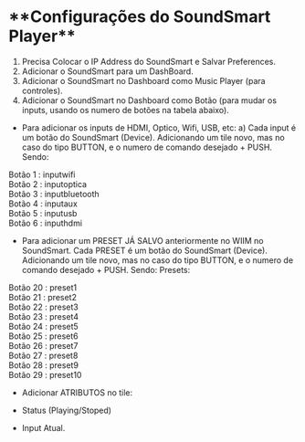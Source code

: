 <h1>**Configurações do SoundSmart Player**</h1>

1. Precisa Colocar o IP Address do SoundSmart e Salvar Preferences. 
2. Adicionar o SoundSmart para um DashBoard.
3. Adicionar o SoundSmart no Dashboard como Music Player (para controles).
4. Adicionar o SoundSmart no Dashboard como Botão (para mudar os inputs, usando os numero de botões na tabela abaixo). 
   
- Para adicionar os inputs de HDMI, Optico, Wifi, USB, etc:
a) Cada input é um botão do SoundSmart (Device). Adicionando um tile novo, mas no caso do tipo BUTTON, e o numero de comando desejado + PUSH. Sendo:

Botão 1 : inputwifi   
Botão 2 : inputoptica  
Botão 3 : inputbluetooth  
Botão 4 : inputaux   
Botão 5 : inputusb  
Botão 6 : inputhdmi    

- Para adicionar um PRESET JÁ SALVO anteriormente no WIIM no SoundSmart.
Cada PRESET é um botão do SoundSmart (Device). Adicionando um tile novo, mas no caso do tipo BUTTON, e o numero de comando desejado + PUSH. Sendo:
Presets:

Botão 20 : preset1  
Botão 21 : preset2  
Botão 22 : preset3  
Botão 23 : preset4  
Botão 24 : preset5  
Botão 25 : preset6  
Botão 26 : preset7    
Botão 27 : preset8  
Botão 28 : preset9  
Botão 29 : preset10 


- Adicionar ATRIBUTOS no tile:

- Status (Playing/Stoped)
- Input Atual. 
